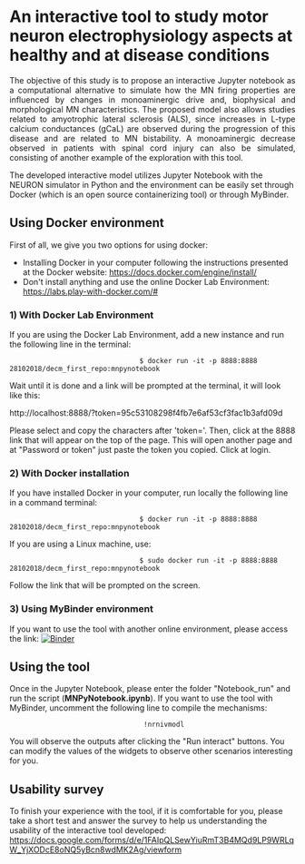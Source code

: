 # An interactive tool to study motor neuron electrophysiology aspects at healthy and at disease conditions 


<p style='text-align: justify;'> The objective of this study is to propose an interactive Jupyter notebook as a computational alternative to simulate how the MN firing properties are influenced by changes in monoaminergic drive and, biophysical and morphological MN characteristics. The proposed model also allows studies related to amyotrophic lateral sclerosis (ALS), since increases in L-type calcium conductances (gCaL) are observed during the progression of this disease and are related to MN bistability. A monoaminergic decrease observed in patients with spinal cord injury can also be simulated, consisting of another example of the exploration with this tool.</p>

The developed interactive model utilizes Jupyter Notebook with the NEURON simulator in Python and the environment can be easily set through Docker (which is an open source containerizing tool) or through MyBinder.

## Using Docker environment

First of all, we give you two options for using docker:

 * Installing Docker in your computer following the instructions presented at the Docker website:
      https://docs.docker.com/engine/install/
 * Don't install anything and use the online Docker Lab Environment:
      https://labs.play-with-docker.com/#

### 1) With Docker Lab Environment

If you are using the Docker Lab Environment, add a new instance and run the following line in the terminal:

                                    $ docker run -it -p 8888:8888 28102018/decm_first_repo:mnpynotebook

Wait until it is done and a link will be prompted at the terminal, it will look like this:

http://localhost:8888/?token=95c53108298f4fb7e6af53cf3fac1b3afd09d

Please select and copy the characters after 'token='. Then, click at the 8888 link that will appear on the top of the page. This will open another page and at "Password or token" just paste the token you copied. Click at login. 

### 2) With Docker installation

If you have installed Docker in your computer, run locally the following line in a command terminal:

                                    $ docker run -it -p 8888:8888 28102018/decm_first_repo:mnpynotebook

If you are using a Linux machine, use:

                                    $ sudo docker run -it -p 8888:8888 28102018/decm_first_repo:mnpynotebook

Follow the link that will be prompted on the screen.

### 3) Using MyBinder environment

If you want to use the tool with another online environment, please access the link:
[![Binder](https://mybinder.org/badge_logo.svg)](https://mybinder.org/v2/gh/deboramatoso/mnpynotebook/master)


## Using the tool

Once in the Jupyter Notebook, please enter the folder "Notebook_run" and run the script (**MNPyNotebook.ipynb**). If you want to use the tool with MyBinder, uncomment the following line to compile the mechanisms: 

                                     !nrnivmodl

You will observe the outputs after clicking the "Run interact" buttons. You can modify the values of the widgets to observe other scenarios interesting for you.


## Usability survey
To finish your experience with the tool, if it is comfortable for you, please take a short test and answer the survey to help us understanding the usability of the interactive tool developed: https://docs.google.com/forms/d/e/1FAIpQLSewYiuRmT3B4MQd9LP9WRLqW_YjXODcE8oNQ5yBcn8wdMK2Ag/viewform
